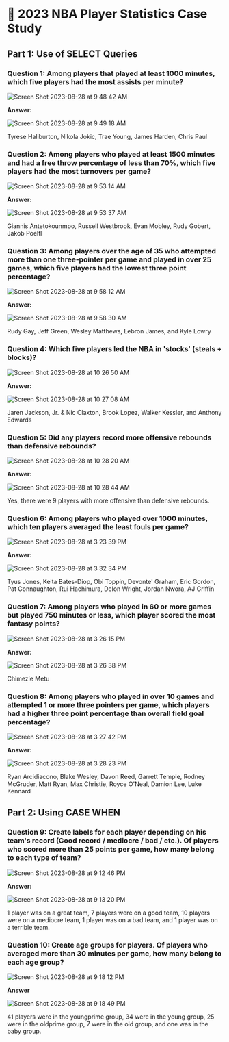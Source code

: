 # 🏀 2023 NBA Player Statistics Case Study

## Part 1: Use of SELECT Queries

### Question 1: Among players that played at least 1000 minutes, which five players had the most assists per minute? ###

![Screen Shot 2023-08-28 at 9 48 42 AM](https://github.com/JacksonWaddleton/2023-nba-stats/assets/42299047/198a6579-3c75-44fd-889d-5bddafddea35)

**Answer:**

![Screen Shot 2023-08-28 at 9 49 18 AM](https://github.com/JacksonWaddleton/2023-nba-stats/assets/42299047/c6899c99-8f2c-4b39-9626-5a55256bf365)

Tyrese Haliburton, Nikola Jokic, Trae Young, James Harden, Chris Paul 

### Question 2: Among players who played at least 1500 minutes and had a free throw percentage of less than 70%, which five players had the most turnovers per game? ###

![Screen Shot 2023-08-28 at 9 53 14 AM](https://github.com/JacksonWaddleton/2023-nba-stats/assets/42299047/af3e3baf-4161-4051-9a69-b859f16217de)

**Answer:**

![Screen Shot 2023-08-28 at 9 53 37 AM](https://github.com/JacksonWaddleton/2023-nba-stats/assets/42299047/ee9e8727-5783-415a-a1f3-c6a31ad9aafe)

Giannis Antetokounmpo, Russell Westbrook, Evan Mobley, Rudy Gobert, Jakob Poeltl

### Question 3: Among players over the age of 35 who attempted more than one three-pointer per game and played in over 25 games, which five players had the lowest three point percentage? ###

![Screen Shot 2023-08-28 at 9 58 12 AM](https://github.com/JacksonWaddleton/2023-nba-stats/assets/42299047/fa069820-9961-474d-9a3c-6a938b466b21)

**Answer:**

![Screen Shot 2023-08-28 at 9 58 30 AM](https://github.com/JacksonWaddleton/2023-nba-stats/assets/42299047/7fbf6828-e694-4dc4-b30c-7a850b475d0b)

Rudy Gay, Jeff Green, Wesley Matthews, Lebron James, and Kyle Lowry

### Question 4: Which five players led the NBA in 'stocks' (steals + blocks)? ###

![Screen Shot 2023-08-28 at 10 26 50 AM](https://github.com/JacksonWaddleton/2023-nba-stats/assets/42299047/d8d70869-5f9a-43e3-a829-5ec82a19b96d)

**Answer:**

![Screen Shot 2023-08-28 at 10 27 08 AM](https://github.com/JacksonWaddleton/2023-nba-stats/assets/42299047/0c476fd2-573e-44b5-a130-05fe9d6f637c)

Jaren Jackson, Jr. & Nic Claxton, Brook Lopez, Walker Kessler, and Anthony Edwards

### Question 5: Did any players record more offensive rebounds than defensive rebounds? ###

![Screen Shot 2023-08-28 at 10 28 20 AM](https://github.com/JacksonWaddleton/2023-nba-stats/assets/42299047/83838ace-cf21-49e1-a9f3-55c9412828cc)

**Answer:**

![Screen Shot 2023-08-28 at 10 28 44 AM](https://github.com/JacksonWaddleton/2023-nba-stats/assets/42299047/a5351171-349e-462d-bf59-ab2bff580019)

Yes, there were 9 players with more offensive than defensive rebounds. 

### Question 6: Among players who played over 1000 minutes, which ten players averaged the least fouls per game? ###

![Screen Shot 2023-08-28 at 3 23 39 PM](https://github.com/JacksonWaddleton/2023-nba-stats/assets/42299047/06672c92-2e7e-4b50-b9f5-28ccbf20e802)

**Answer:**

![Screen Shot 2023-08-28 at 3 32 34 PM](https://github.com/JacksonWaddleton/2023-nba-stats/assets/42299047/2e19c200-0a70-4d01-9ee1-c53abb50ce8d)

Tyus Jones, Keita Bates-Diop, Obi Toppin, Devonte' Graham, Eric Gordon, Pat Connaughton, Rui Hachimura, Delon Wright, Jordan Nwora, AJ Griffin 

### Question 7: Among players who played in 60 or more games but played 750 minutes or less, which player scored the most fantasy points?  ###

![Screen Shot 2023-08-28 at 3 26 15 PM](https://github.com/JacksonWaddleton/2023-nba-stats/assets/42299047/602d109b-5913-492c-9d17-1cff0c47e6ee)

**Answer:**

![Screen Shot 2023-08-28 at 3 26 38 PM](https://github.com/JacksonWaddleton/2023-nba-stats/assets/42299047/9efeaaea-3612-4cc4-8c33-5a5bc4aa292e)

Chimezie Metu

### Question 8: Among players who played in over 10 games and attempted 1 or more three pointers per game, which players had a higher three point percentage than overall field goal percentage? ### 

![Screen Shot 2023-08-28 at 3 27 42 PM](https://github.com/JacksonWaddleton/2023-nba-stats/assets/42299047/2e030f1d-3d22-43b4-be59-306728d06033)

**Answer:**

![Screen Shot 2023-08-28 at 3 28 23 PM](https://github.com/JacksonWaddleton/2023-nba-stats/assets/42299047/2b42c912-cb2b-4c5e-9014-d405cc5f4c2e)

Ryan Arcidiacono, Blake Wesley, Davon Reed, Garrett Temple, Rodney McGruder, Matt Ryan, Max Christie, Royce O'Neal, Damion Lee, Luke Kennard

## Part 2: Using CASE WHEN ##

### Question 9: Create labels for each player depending on his team's record (Good record / mediocre / bad / etc.). Of players who scored more than 25 points per game, how many belong to each type of team? 

![Screen Shot 2023-08-28 at 9 12 46 PM](https://github.com/JacksonWaddleton/2023-nba-stats/assets/42299047/87bb6295-3c09-4d6c-8c66-6860b7d879d7)

**Answer:**

![Screen Shot 2023-08-28 at 9 13 20 PM](https://github.com/JacksonWaddleton/2023-nba-stats/assets/42299047/4fbf93d5-5cd2-40f0-a1e1-a29e2da6c311)

1 player was on a great team, 7 players were on a good team, 10 players were on a mediocre team, 1 player was on a bad team, and 1 player was on a terrible team. 

### Question 10: Create age groups for players. Of players who averaged more than 30 minutes per game, how many belong to each age group? ###

![Screen Shot 2023-08-28 at 9 18 12 PM](https://github.com/JacksonWaddleton/2023-nba-stats/assets/42299047/5683e7a3-869b-41b6-b6d7-c1f9079bf817)

**Answer**

![Screen Shot 2023-08-28 at 9 18 49 PM](https://github.com/JacksonWaddleton/2023-nba-stats/assets/42299047/e6746fa1-7593-465e-816a-539a7adbe7a3)

41 players were in the youngprime group, 34 were in the young group, 25 were in the oldprime group, 7 were in the old group, and one was in the baby group. 
